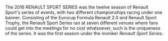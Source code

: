 The 2016 RENAULT SPORT SERIES was the twelve season of Renault Sport's series of events, with two different championships racing under one banner. Consisting of the Eurocup Formula Renault 2.0 and Renault Sport Trophy, the Renault Sport Series ran at seven different venues where fans could get into the meetings for no cost whatsoever, such is the uniqueness of the series. It was the first season under the moniker _Renault Sport Series_.

